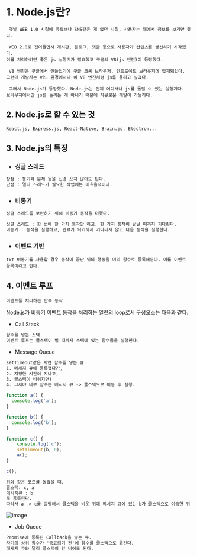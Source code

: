 # 1. Node.js란?

```
 옛날 WEB 1.0 시절에 유튜브나 SNS같은 게 없던 시절, 사용자는 웹에서 정보를 보기만 했다.

 WEB 2.0로 접어들면서 게시판, 블로그, 댓글 등으로 사용자가 컨텐츠를 생산하기 시작했다.
이를 처리하려면 좋은 js 실행기가 필요했고 구글의 V8(js 엔진)이 등장했다.

 V8 엔진은 구글에서 만들었기에 구글 크롬 브라우저, 안드로이드 브라우저에 탑재돼있다.
그런데 개발자는 어느 환경에서나 이 V8 엔진처럼 js를 돌리고 싶었다.

 그래서 Node.js가 등장했다. Node.js는 언제 어디서나 js를 돌릴 수 있는 실행기다. 
브라우저에서만 js를 돌리는 게 아니기 때문에 자유로운 개발이 가능하다.
```

## 2. Node.js로 할 수 있는 것
    React.js, Express.js, React-Native, Brain.js, Electron...

## 3. Node.js의 특징

- ### 싱글 스레드

```txt
장점 : 동기화 문제 등을 신경 쓰지 않아도 된다.
단점 : 멀티 스레드가 필요한 작업에는 비효율적이다.
```
        
- ### 비동기
    
```txt
싱글 스레드를 보완하기 위해 비동기 동작을 더했다.

싱글 스레드 : 한 번에 한 가지 동작만 하고, 한 가지 동작이 끝날 때까지 기다린다.
비동기 : 동작을 실행하고, 완료가 되기까지 기다리지 않고 다음 동작을 실행한다.
```
    
- ### 이벤트 기반

``txt
비동기를 사용할 경우 동작이 끝난 뒤의 행동을 미리 함수로 등록해둔다.
이를 이벤트 등록이라고 한다.
``

## 4. 이벤트 루프

    이벤트를 처리하는 반복 동작
    
Node.js가 비동기 이벤트 동작을 처리하는 일련의 loop로서 구성요소는 다음과 같다.

- Call Stack

```txt
함수를 넣는 스택.
이벤트 루프는 콜스택이 빌 때까지 스택에 있는 함수들을 실행한다.
```

- Message Queue

```txt
setTimeout같은 지연 함수를 넣는 큐.
1. 메세지 큐에 등록했다가,
2. 지정한 시간이 지나고,
3. 콜스택이 비워지면!
4. 그제야 내부 함수는 메시지 큐 -> 콜스택으로 이동 후 실행.
```

```javascript
function a() {
  console.log('a');
}

function b() {
  console.log('b');
}

function c() {
    console.log('c');
    setTimeout(b, 0);
    a();
}

c();
```

```txt
위와 같은 코드를 돌렸을 때,
콜스택: c, a
메시지큐 : b
로 등록된다.
따라서 a -> c를 실행해서 콜스택을 비운 뒤에 메시지 큐에 있는 b가 콜스택으로 이동한 뒤 출력된다.
```

![image](https://user-images.githubusercontent.com/39308313/144221458-e8380289-ffc9-4c53-bd99-88d0f12575f0.png)


- Job Queue

```txt
Promise에 등록된 Callback을 넣는 큐.
자기의 상위 함수가 '종료되기 전'에 함수를 콜스택으로 옮긴다.
메세지 큐와 달리 콜스택이 안 비어도 된다.
```
